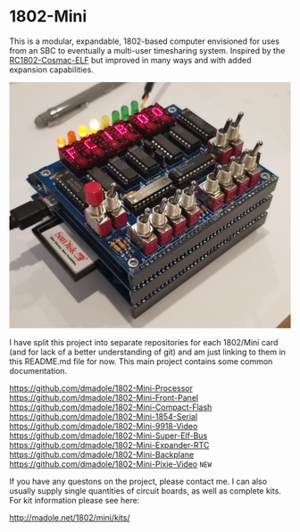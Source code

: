 # 1802-Mini
This is a modular, expandable, 1802-based computer envisioned for uses from an SBC to eventually a multi-user timesharing system. Inspired by the [RC1802-Cosmac-ELF](https://github.com/tebl/RC1802-Cosmac-ELF) but improved in many ways and with added expansion capabilities.

![1802/Mini Assembled](https://github.com/dmadole/1802-Mini/blob/master/photos/1802-Mini-Assembled-Three-Cards.jpg)

I have split this project into separate repositories for each 1802/Mini card (and for lack of a better understanding of git) and am just linking to them in this README.md file for now. This main project contains some common documentation.

https://github.com/dmadole/1802-Mini-Processor  
https://github.com/dmadole/1802-Mini-Front-Panel  
https://github.com/dmadole/1802-Mini-Compact-Flash  
https://github.com/dmadole/1802-Mini-1854-Serial  
https://github.com/dmadole/1802-Mini-9918-Video  
https://github.com/dmadole/1802-Mini-Super-Elf-Bus  
https://github.com/dmadole/1802-Mini-Expander-RTC  
https://github.com/dmadole/1802-Mini-Backplane
https://github.com/dmadole/1802-Mini-Pixie-Video `NEW`

If you have any questons on the project, please contact me. I can also usually supply single quantities of circuit boards, as well as complete kits. For kit information please see here:

http://madole.net/1802/mini/kits/

